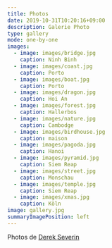 ```yaml
---
title: Photos
date: 2019-10-31T10:20:16+09:00
description: Galerie Photo
type: gallery
mode: one-by-one
images:
  - image: images/bridge.jpg
    caption: Ninh Binh
  - image: images/coast.jpg
    caption: Porto
  - image: images/boat.jpg
    caption: Porto
  - image: images/dragon.jpg
    caption: Hoi An
  - image: images/forest.jpg
    caption: Hallerbos
  - image: images/nature.jpg
    caption: Cambodge
  - image: images/birdhouse.jpg
    caption: maison
  - image: images/pagoda.jpg
    caption: Hanoi
  - image: images/pyramid.jpg
    caption: Siem Reap
  - image: images/street.jpg
    caption: Monschau
  - image: images/temple.jpg
    caption: Siem Reap
  - image: images/xmas.jpg
    caption: Köln
image: gallery.jpg
summaryImagePosition: left
---
```


Photos de <a href="https://derekseverin.netlify.app/" target="_blank">Derek Severin</a>